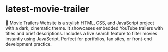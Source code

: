 # latest-movie-trailer
🎥 Movie Trailers Website is a stylish HTML, CSS, and JavaScript project with a dark, cinematic theme. It showcases embedded YouTube trailers with titles and brief descriptions. Includes a live search feature to filter movies instantly using JavaScript. Perfect for portfolios, fan sites, or front-end development practice.
